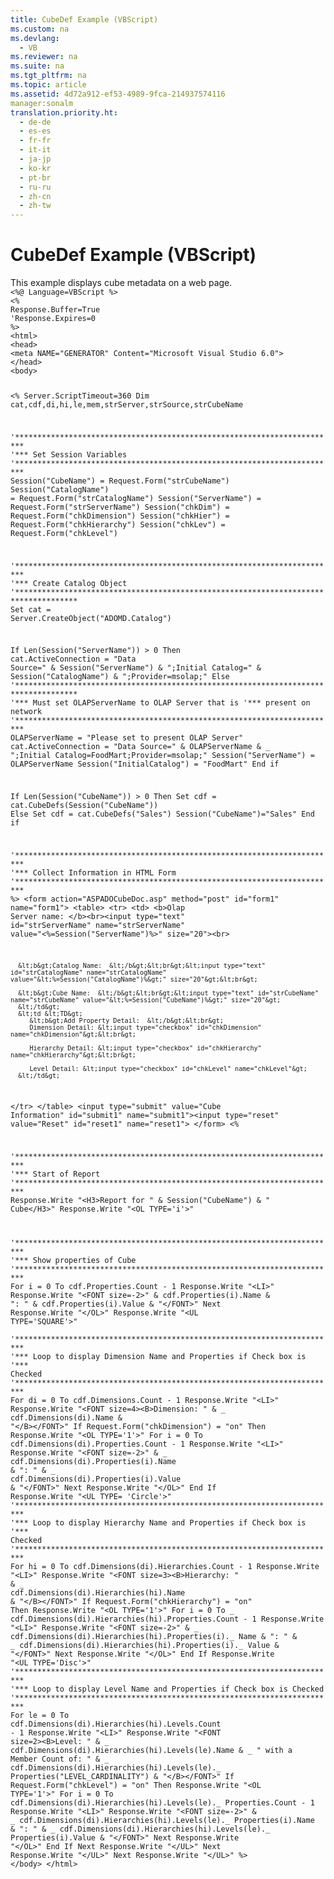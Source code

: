 ```yaml
---
title: CubeDef Example (VBScript)
ms.custom: na
ms.devlang: 
  - VB
ms.reviewer: na
ms.suite: na
ms.tgt_pltfrm: na
ms.topic: article
ms.assetid: 4d72a912-ef53-4989-9fca-214937574116
manager:sonalm
translation.priority.ht: 
  - de-de
  - es-es
  - fr-fr
  - it-it
  - ja-jp
  - ko-kr
  - pt-br
  - ru-ru
  - zh-cn
  - zh-tw
---
```

# CubeDef Example (VBScript)
<?xml version="1.0" encoding="utf-8"?>
<developerReferenceWithoutSyntaxDocument xmlns="http://ddue.schemas.microsoft.com/authoring/2003/5" xmlns:xlink="http://www.w3.org/1999/xlink" xmlns:xsi="http://www.w3.org/2001/XMLSchema-instance" xsi:schemaLocation="http://ddue.schemas.microsoft.com/authoring/2003/5 http://dduestorage.blob.core.windows.net/ddueschema/developer.xsd">
  <introduction>
    <para>This example displays cube metadata on a web page.</para>
  </introduction>
  <section>
    <content>
      <code>&lt;%@ Language=VBScript %&gt;
&lt;%
Response.Buffer=True
'Response.Expires=0
%&gt;
&lt;html&gt;
&lt;head&gt;
&lt;meta NAME="GENERATOR" Content="Microsoft Visual Studio 6.0"&gt;
&lt;/head&gt;
&lt;body&gt;

&lt;%
Server.ScriptTimeout=360
Dim cat,cdf,di,hi,le,mem,strServer,strSource,strCubeName

'************************************************************************
'*** Set Session Variables
'************************************************************************
Session("CubeName") = Request.Form("strCubeName")
Session("CatalogName") = Request.Form("strCatalogName")
Session("ServerName") = Request.Form("strServerName")
Session("chkDim") = Request.Form("chkDimension")
Session("chkHier") =  Request.Form("chkHierarchy")
Session("chkLev") =  Request.Form("chkLevel")

'************************************************************************
'*** Create Catalog Object
'************************************************************************************
Set cat = Server.CreateObject("ADOMD.<codeFeaturedElement>Catalog</codeFeaturedElement>")

If Len(Session("ServerName")) &gt; 0 Then
   cat.<codeFeaturedElement>ActiveConnection</codeFeaturedElement> = "Data Source=" &amp; Session("ServerName") &amp; ";Initial Catalog=" &amp; Session("CatalogName") &amp; ";Provider=msolap;"
Else
'************************************************************************************
'*** Must set OLAPServerName to OLAP Server that is
'*** present on network
'************************************************************************
OLAPServerName = "Please set to present OLAP Server"
   cat.ActiveConnection = "Data Source=" &amp; OLAPServerName &amp; _
      ";Initial Catalog=FoodMart;Provider=msolap;"
   Session("ServerName") = OLAPServerName
   Session("InitialCatalog") = "FoodMart"
End if

If Len(Session("CubeName")) &gt; 0 Then
   Set cdf = cat.<codeFeaturedElement>CubeDefs</codeFeaturedElement>(Session("CubeName"))
Else
   Set cdf = cat.CubeDefs("Sales")
   Session("CubeName")="Sales"
End if

'************************************************************************
'*** Collect Information in HTML Form
'************************************************************************
%&gt;
&lt;form action="ASPADOCubeDoc.asp" method="post" id="form1" name="form1"&gt;
&lt;table&gt;
   &lt;tr&gt;
      &lt;td&gt;
      &lt;b&gt;Olap Server name:  &lt;/b&gt;&lt;br&gt;&lt;input type="text" id="strServerName" name="strServerName" value="&lt;%=Session("ServerName")%&gt;" size="20"&gt;&lt;br&gt;

      &lt;b&gt;Catalog Name:  &lt;/b&gt;&lt;br&gt;&lt;input type="text" id="strCatalogName" name="strCatalogName" value="&lt;%=Session("CatalogName")%&gt;" size="20"&gt;&lt;br&gt;

      &lt;b&gt;Cube Name:  &lt;/b&gt;&lt;br&gt;&lt;input type="text" id="strCubeName" name="strCubeName" value="&lt;%=Session("CubeName")%&gt;" size="20"&gt;
      &lt;/td&gt;
      &lt;td &lt;TD&gt;
         &lt;b&gt;Add Property Detail:  &lt;/b&gt;&lt;br&gt;
         Dimension Detail: &lt;input type="checkbox" id="chkDimension" name="chkDimension"&gt;&lt;br&gt;

         Hierarchy Detail: &lt;input type="checkbox" id="chkHierarchy" name="chkHierarchy"&gt;&lt;br&gt;

         Level Detail: &lt;input type="checkbox" id="chkLevel" name="chkLevel"&gt;
      &lt;/td&gt; 
   &lt;/tr&gt;
&lt;/table&gt;
&lt;input type="submit" value="Cube Information" id="submit1" name="submit1"&gt;&lt;input type="reset" value="Reset" id="reset1" name="reset1"&gt;
&lt;/form&gt;
&lt;%

'************************************************************************
'*** Start of Report
'************************************************************************
Response.Write "&lt;H3&gt;Report for " &amp; Session("CubeName") &amp; " Cube&lt;/H3&gt;"
Response.Write "&lt;OL TYPE='i'&gt;"

'************************************************************************
'*** Show properties of Cube
'************************************************************************
            For i = 0 To cdf.Properties.Count - 1
               Response.Write "&lt;LI&gt;"
               Response.Write "&lt;FONT size=-2&gt;" &amp; cdf.Properties(i).Name &amp; ": " &amp; cdf.Properties(i).Value &amp; "&lt;/FONT&gt;"
            Next
            Response.Write "&lt;/OL&gt;"
            Response.Write "&lt;UL TYPE='SQUARE'&gt;"   
 '************************************************************************
'*** Loop to display Dimension Name and Properties if Check box is 
'*** Checked
'************************************************************************
      For di = 0 To cdf.Dimensions.Count - 1
         Response.Write "&lt;LI&gt;"
         Response.Write "&lt;FONT size=4&gt;&lt;B&gt;Dimension: " &amp; _
            cdf.Dimensions(di).<codeFeaturedElement>Name</codeFeaturedElement> &amp; "&lt;/B&gt;&lt;/FONT&gt;"
         If Request.Form("chkDimension") = "on" Then
            Response.Write "&lt;OL TYPE='1'&gt;"
            For i = 0 To cdf.Dimensions(di).Properties.Count - 1
               Response.Write "&lt;LI&gt;"
               Response.Write "&lt;FONT size=-2&gt;" &amp; _
                  cdf.Dimensions(di).Properties(i).<codeFeaturedElement>Name</codeFeaturedElement> &amp; ": " &amp; _
                  cdf.Dimensions(di).Properties(i).<codeFeaturedElement>Value</codeFeaturedElement> &amp; "&lt;/FONT&gt;"
            Next
            Response.Write "&lt;/OL&gt;"
         End If
         Response.Write "&lt;UL TYPE= 'Circle'&gt;"
'************************************************************************
'*** Loop to display Hierarchy Name and Properties if Check box is 
'*** Checked
'************************************************************************
         For hi = 0 To cdf.Dimensions(di).Hierarchies.Count - 1
            Response.Write "&lt;LI&gt;"
            Response.Write "&lt;FONT size=3&gt;&lt;B&gt;Hierarchy: " &amp; _
               cdf.<codeFeaturedElement>Dimensions</codeFeaturedElement>(di).<codeFeaturedElement>Hierarchies</codeFeaturedElement>(hi).<codeFeaturedElement>Name</codeFeaturedElement> &amp; "&lt;/B&gt;&lt;/FONT&gt;"
            If Request.Form("chkHierarchy") = "on" Then
               Response.Write "&lt;OL TYPE='1'&gt;"
               For i = 0 To _
                  cdf.Dimensions(di).Hierarchies(hi).Properties.Count - 1
                  Response.Write "&lt;LI&gt;"
                  Response.Write "&lt;FONT size=-2&gt;" &amp; _
                     cdf.Dimensions(di).Hierarchies(hi).Properties(i)._
                     Name &amp; ": " &amp; _
                     cdf.Dimensions(di).Hierarchies(hi).Properties(i)._
                     Value &amp; "&lt;/FONT&gt;"
               Next
               Response.Write "&lt;/OL&gt;"
            End If
            Response.Write "&lt;UL TYPE='Disc'&gt;"
'************************************************************************
'*** Loop to display Level Name and Properties if Check box is Checked
'************************************************************************
      For le = 0 To cdf.Dimensions(di).Hierarchies(hi).<codeFeaturedElement>Levels</codeFeaturedElement>.Count - 1
               Response.Write "&lt;LI&gt;"
               Response.Write "&lt;FONT size=2&gt;&lt;B&gt;Level: " &amp; _
                  cdf.Dimensions(di).Hierarchies(hi).Levels(le).Name &amp; _
                  " with a Member Count of: " &amp; _
                  cdf.Dimensions(di).Hierarchies(hi).Levels(le)._
                  Properties("LEVEL_CARDINALITY") &amp; "&lt;/B&gt;&lt;/FONT&gt;"
               If Request.Form("chkLevel") = "on" Then
                  Response.Write "&lt;OL TYPE='1'&gt;"
                  For i = 0 To 
                     cdf.Dimensions(di).Hierarchies(hi).Levels(le)._
                     Properties.Count - 1
                     Response.Write "&lt;LI&gt;"
                     Response.Write "&lt;FONT size=-2&gt;" &amp; _
                        cdf.Dimensions(di).Hierarchies(hi).Levels(le)._
                        Properties(i).Name &amp; ": " &amp; _
                        cdf.Dimensions(di).Hierarchies(hi).Levels(le)._
                        Properties(i).Value &amp; "&lt;/FONT&gt;"
                  Next
                  Response.Write "&lt;/OL&gt;"
               End If
            Next
            Response.Write "&lt;/UL&gt;"
         Next
         Response.Write "&lt;/UL&gt;"
      Next
      Response.Write "&lt;/UL&gt;"
%&gt;
&lt;/body&gt;
&lt;/html&gt;</code>
    </content>
  </section>
  <relatedTopics />
</developerReferenceWithoutSyntaxDocument>